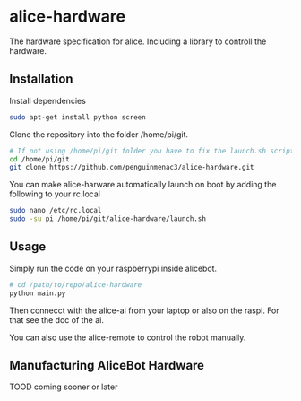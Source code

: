# alice-hardware
The hardware specification for alice. Including a library to controll the hardware.

## Installation

Install dependencies

```bash
sudo apt-get install python screen
```

Clone the repository into the folder /home/pi/git.

```bash
# If not using /home/pi/git folder you have to fix the launch.sh script with the correct path.
cd /home/pi/git
git clone https://github.com/penguinmenac3/alice-hardware.git
```

You can make alice-harware automatically launch on boot by adding the following to your rc.local

```bash
sudo nano /etc/rc.local
sudo -su pi /home/pi/git/alice-hardware/launch.sh
```

## Usage

Simply run the code on your raspberrypi inside alicebot.

```bash
# cd /path/to/repo/alice-hardware
python main.py
```

Then connecct with the alice-ai from your laptop or also on the raspi. For that see the doc of the ai.

You can also use the alice-remote to control the robot manually.

## Manufacturing AliceBot Hardware

TOOD coming sooner or later
